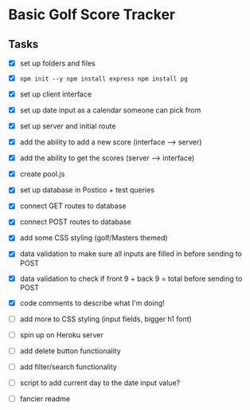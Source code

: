 # Basic Golf Score Tracker

## Tasks
- [x] set up folders and files
- [x] ```npm init --y npm install express npm install pg```
- [x] set up client interface
- [x] set up date input as a calendar someone can pick from
- [x] set up server and initial route
- [x] add the ability to add a new score (interface --> server)
- [x] add the ability to get the scores (server --> interface)
- [x] create pool.js
- [x] set up database in Postico + test queries
- [x] connect GET routes to database
- [x] connect POST routes to database
- [x] add some CSS styling (golf/Masters themed)
- [x] data validation to make sure all inputs are filled in before sending to POST
- [x] data validation to check if front 9 + back 9 = total before sending to POST
- [x] code comments to describe what I'm doing!

- [ ] add more to CSS styling (input fields, bigger h1 font)
- [ ] spin up on Heroku server

- [ ] add delete button functionality
- [ ] add filter/search functionality

- [ ] script to add current day to the date input value?

- [ ] fancier readme
